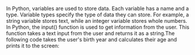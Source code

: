In Python, variables are used to store data. Each variable has a name and a type. Variable types specify the type of data they can store. For example, a string variable stores text, while an integer variable stores whole numbers.
In Python, the input() function is used to get information from the user. This function takes a text input from the user and returns it as a string.The following code takes the user's birth year and calculates their age and prints it to the screen:

